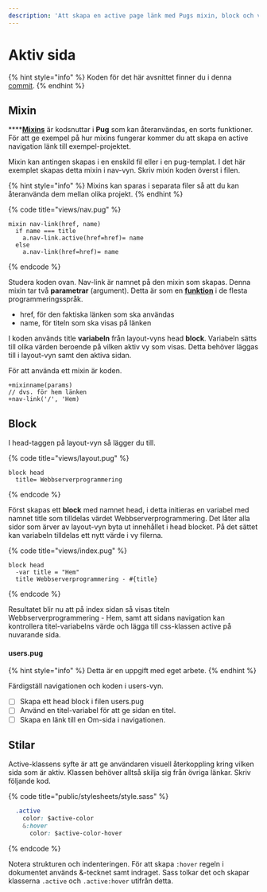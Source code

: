 ```yaml
---
description: 'Att skapa en active page länk med Pugs mixin, block och variabler.'
---
```


# Aktiv sida

{% hint style="info" %}
Koden för det här avsnittet finner du i denna [commit](https://github.com/jensnti/wsp1-node/commit/c7bcf747357e33fa564b2ebbfde5de738712d62f).
{% endhint %}

## Mixin

\*\*\*\*[**Mixins**](https://pugjs.org/language/mixins.html) är kodsnuttar i **Pug** som kan återanvändas, en sorts funktioner. För att ge exempel på hur mixins fungerar kommer du att skapa en active navigation länk till exempel-projektet.

Mixin kan antingen skapas i en enskild fil eller i en pug-templat. I det här exemplet skapas detta mixin i nav-vyn. Skriv mixin koden överst i filen.

{% hint style="info" %}
Mixins kan sparas i separata filer så att du kan återanvända dem mellan olika projekt.
{% endhint %}

{% code title="views/nav.pug" %}
```text
mixin nav-link(href, name)
  if name === title
    a.nav-link.active(href=href)= name
  else
    a.nav-link(href=href)= name

```
{% endcode %}

Studera koden ovan. Nav-link är namnet på den mixin som skapas. Denna mixin tar två **parametrar** \(argument\). Detta är som en [**funktion**](https://sv.wikipedia.org/wiki/Funktion_%28programmering%29) i de flesta programmeringsspråk.

* href, för den faktiska länken som ska användas
* name, för titeln som ska visas på länken

I koden används title **variabeln** från layout-vyns head **block**. Variabeln sätts till olika värden beroende på vilken aktiv vy som visas. Detta behöver läggas till i layout-vyn samt den aktiva sidan.

För att använda ett mixin är koden.

```text
+mixinname(params)
// dvs. för hem länken
+nav-link('/', 'Hem)
```

## Block

I head-taggen på layout-vyn så lägger du till.

{% code title="views/layout.pug" %}
```text
block head
  title= Webbserverprogrammering
```
{% endcode %}

Först skapas ett **block** med namnet head, i detta initieras en variabel med namnet title som tilldelas värdet Webbserverprogrammering.  Det låter alla sidor som ärver av layout-vyn byta ut innehållet i head blocket. På det sättet kan variabeln tilldelas ett nytt värde i vy filerna.

{% code title="views/index.pug" %}
```text
block head
  -var title = "Hem"
  title Webbserverprogrammering - #{title}
```
{% endcode %}

Resultatet blir nu att på index sidan så visas titeln Webbserverprogrammering - Hem, samt att sidans navigation kan kontrollera titel-variabelns värde och lägga till css-klassen active på nuvarande sida.

#### users.pug

{% hint style="info" %}
Detta är en uppgift med eget arbete.
{% endhint %}

Färdigställ navigationen och koden i users-vyn.

* [ ] Skapa ett head block i filen users.pug
* [ ] Använd en titel-variabel för att ge sidan en titel.
* [ ] Skapa en länk till en Om-sida i navigationen. 

## Stilar

Active-klassens syfte är att ge användaren visuell återkoppling kring vilken sida som är aktiv. Klassen behöver alltså skilja sig från övriga länkar. Skriv följande kod.

{% code title="public/stylesheets/style.sass" %}
```css
  .active
    color: $active-color
    &:hover
      color: $active-color-hover
```
{% endcode %}

Notera strukturen och indenteringen. För att skapa `:hover` regeln i dokumentet används &-tecknet samt indraget. Sass tolkar det och skapar klasserna `.active` och `.active:hover` utifrån detta.

